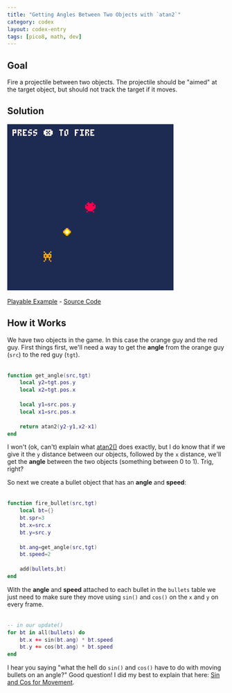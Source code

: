 ```yaml
---
title: "Getting Angles Between Two Objects with `atan2`"
category: codex
layout: codex-entry
tags: [pico8, math, dev]
---
```


## Goal

Fire a projectile between two objects. The projectile should be "aimed" at the target object, but should not track the target if it moves. 

## Solution

![Playable Example](/assets/p8/atan2.png)

<!-- The HTML and accompanying JavaScript are compiled from PICO-8. If you are looking to better understand the example source code, ignore these and look at the linked .P8 file in PICO-8 or your favorite IDE. -->
<a href="/assets/p8/atan2.html" data-modal>Playable Example</a> - [Source Code](/assets/p8/atan2.p8)

## How it Works

We have two objects in the game. In this case the orange guy and the red guy. First things first, we'll need a way to get the **angle** from the orange guy (`src`) to the red guy (`tgt`).

```lua

function get_angle(src,tgt)
	local y2=tgt.pos.y  
	local x2=tgt.pos.x  

	local y1=src.pos.y  
	local x1=src.pos.x 

	return atan2(y2-y1,x2-x1)
end

```

I won't (ok, can't) explain what [atan2()](https://www.lexaloffle.com/dl/docs/pico-8_manual.html#ATAN2) does exactly, but I do know that if we give it the `y` distance between our objects, followed by the `x` distance, we'll get the **angle** between the two objects 
(something between 0 to 1). Trig, right?

So next we create a bullet object that has an **angle** and **speed**:

```lua

function fire_bullet(src,tgt)
	local bt={}
	bt.spr=3
	bt.x=src.x
	bt.y=src.y
	
	bt.ang=get_angle(src,tgt)
	bt.speed=2
		
	add(bullets,bt)	
end

```

With the **angle** and **speed** attached to each bullet in the `bullets` table we just need to make sure they move using `sin()` and `cos()` on the `x` and `y` on every frame. 

```lua

-- in our update()
for bt in all(bullets) do
	bt.x += sin(bt.ang) * bt.speed 
	bt.y += cos(bt.ang) * bt.speed
end

```


I hear you saying "what the hell do `sin()` and `cos()` have to do with moving bullets on an angle?" Good question! I did my best to explain that here: [Sin and Cos for Movement](/codex/sin-and-cos/).


